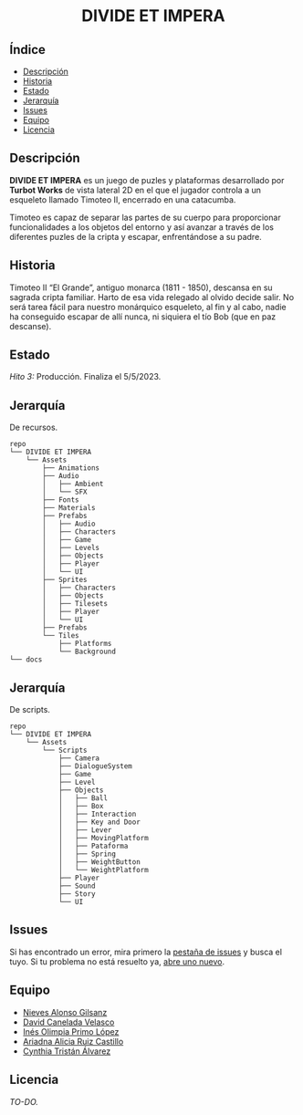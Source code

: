 <h1 align="center"><b>DIVIDE ET IMPERA</b></h1>

## Índice

- [Descripción](#descripción)
- [Historia](#Historia)
- [Estado](#estado)
- [Jerarquía](#jerarquía)
- [Issues](#issues)
- [Equipo](#equipo)
- [Licencia](#licencia)


## Descripción

__DIVIDE ET IMPERA__ es un juego de puzles y plataformas desarrollado por __Turbot Works__ de vista lateral 2D en el que el jugador controla a un esqueleto llamado Timoteo II, encerrado en una catacumba. 

Timoteo es capaz de separar las partes de su cuerpo para proporcionar funcionalidades a los objetos del entorno y así avanzar a través de los diferentes puzles de la cripta y escapar, enfrentándose a su padre.

## Historia

Timoteo II “El Grande”, antiguo monarca (1811 - 1850), descansa en su sagrada cripta familiar. Harto de esa vida relegado al olvido decide salir. No será tarea fácil para nuestro monárquico esqueleto, al fin y al cabo, nadie ha conseguido escapar de allí nunca, ni siquiera el tío Bob (que en paz descanse).

## Estado

*Hito 3:* Producción.
Finaliza el 5/5/2023.

## Jerarquía

De recursos. 

```text
repo
└── DIVIDE ET IMPERA
    └── Assets
        ├── Animations
        ├── Audio
        │   ├── Ambient
        │   └── SFX
        ├── Fonts
        ├── Materials
        ├── Prefabs
        │   ├── Audio
        │   ├── Characters
        │   ├── Game
        │   ├── Levels
        │   ├── Objects
        │   ├── Player
        │   └── UI
        ├── Sprites 
        │   ├── Characters
        │   ├── Objects
        │   ├── Tilesets
        │   ├── Player
        │   └── UI
        ├── Prefabs
        └── Tiles
            ├── Platforms
            └── Background
└── docs
```

## Jerarquía

De scripts. 

```text
repo
└── DIVIDE ET IMPERA
    └── Assets
        └── Scripts
            ├── Camera
            ├── DialogueSystem
            ├── Game
            ├── Level
            ├── Objects
            │   ├── Ball
            │   ├── Box
            │   ├── Interaction
            │   ├── Key and Door
            │   ├── Lever
            │   ├── MovingPlatform
            │   ├── Pataforma
            │   ├── Spring
            │   ├── WeightButton
            │   └── WeightPlatform
            ├── Player
            ├── Sound
            ├── Story
            └── UI
```
## Issues

Si has encontrado un error, mira primero la [pestaña de issues](https://github.com/Proyectos1-FDI-UCM/c2223-Grupo06/issues) y busca el tuyo. Si tu problema no está resuelto ya, [abre uno nuevo](https://github.com/Proyectos1-FDI-UCM/c2223-Grupo06/issues/new).

## Equipo

+ [Nieves Alonso Gilsanz](https://github.com/nievesag)
+ [David Canelada Velasco](https://github.com/David-104)
+ [Inés Olimpia Primo López](https://github.com/ineprimo)
+ [Ariadna Alicia Ruiz Castillo](https://github.com/ariadnarc) 
+ [Cynthia Tristán Álvarez](https://github.com/cyntrist) 

## Licencia

*TO-DO.*
